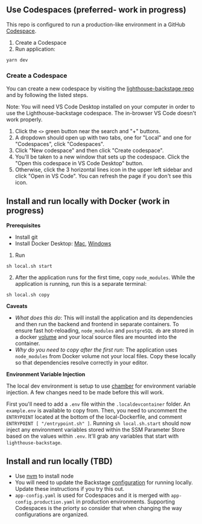 ## Use Codespaces (preferred- work in progress)

This repo is configured to run a production-like environment in a GitHub [Codespace](https://github.com/features/codespaces).

1. Create a Codespace
2. Run application:

```bash
yarn dev
```

### Create a Codespace

You can create a new codespace by visiting the [lighthouse-backstage repo](https://github.com/department-of-veterans-affairs/lighthouse-backstage) and by following the listed steps.

Note: You will need VS Code Desktop installed on your computer in order to use the Lighthouse-backstage codespace. The in-browser VS Code doesn't work properly.

1. Click the `<>` green button near the search and "+" buttons.
2. A dropdown should open up with two tabs, one for "Local" and one for "Codespaces", click "Codespaces".
3. Click "New codespace" and then click "Create codespace".
4. You'll be taken to a new window that sets up the codespace. Click the "Open this codespace in VS Code Desktop" button.
5. Otherwise, click the 3 horizontal lines icon in the upper left sidebar and click "Open in VS Code". You can refresh the page if you don't see this icon.

## Install and run locally with Docker (work in progress)

**Prerequisites**

- Install git
- Install Docker Desktop: [Mac](https://docs.docker.com/docker-for-mac/install/), [Windows](https://docs.docker.com/docker-for-windows/install/)

1. Run

```
sh local.sh start
```

2. After the application runs for the first time, copy `node_modules`. While the application is running, run this is a separate terminal:

```
sh local.sh copy
```

**Caveats**

- _What does this do_: This will install the application and its dependencies and then run the backend and frontend in separate containers. To ensure fast hot-reloading, `node_modules` and `postgreSQL db` are stored in a docker [volume](https://docs.docker.com/storage/volumes/) and your local source files are mounted into the container.
- _Why do you need to copy after the first run_: The application uses `node_modules` from Docker volume not your local files. Copy these locally so that dependencies resolve correctly in your editor.

**Environment Variable Injection**

The local dev environment is setup to use [chamber](https://github.com/segmentio/chamber) for environment variable injection. A few changes need to be made before this will work.

First you'll need to add a `.env` file within the `.localdevcontainer` folder. An `example.env` is available to copy from. Then, you need to uncomment the `ENTRYPOINT` located at the bottom of the local-Dockerfile, and comment `ENTRYPOINT [ "/entrypoint.sh" ]`. Running `sh local.sh.start` should now inject any environment variables stored within the SSM Parameter Store based on the values within `.env`. It'll grab any variables that start with `lighthouse-backstage`.

## Install and run locally (TBD)

- Use [nvm](https://github.com/nvm-sh/nvm) to install node
- You will need to update the Backstage [configuration](https://backstage.io/docs/conf/#docsNav) for running locally. Update these instructions if you try this out.
- `app-config.yaml` is used for Codespaces and it is merged with `app-config.production.yaml` in production environments. Supporting Codespaces is the priorty so consider that when changing the way configurations are organized.
